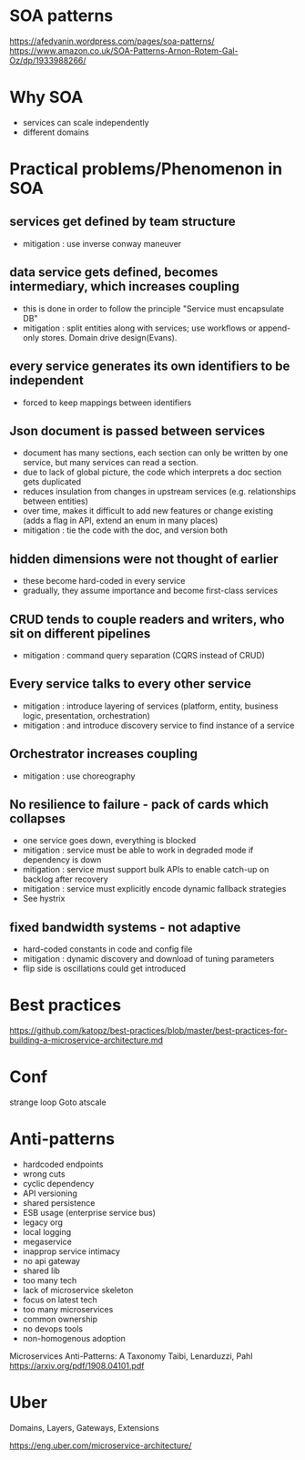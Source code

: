 
# SOA patterns

https://afedyanin.wordpress.com/pages/soa-patterns/
https://www.amazon.co.uk/SOA-Patterns-Arnon-Rotem-Gal-Oz/dp/1933988266/

# Why SOA

* services can scale independently
* different domains

# Practical problems/Phenomenon in SOA

## services get defined by team structure

* mitigation : use inverse conway maneuver
 
## data service gets defined, becomes intermediary, which increases coupling

* this is done in order to follow the principle "Service must encapsulate DB"
* mitigation : split entities along with services; use workflows or append-only stores. Domain drive design(Evans).

## every service generates its own identifiers to be independent

* forced to keep mappings between identifiers

## Json document is passed between services

* document has many sections, each section can only be written by one service, but many services can read a section.
* due to lack of global picture, the code which interprets a doc section gets duplicated
* reduces insulation from changes in upstream services (e.g. relationships between entities)
* over time, makes it difficult to add new features or change existing (adds a flag in API, extend an enum in many places)
* mitigation : tie the code with the doc, and version both

## hidden dimensions were not thought of earlier

* these become hard-coded in every service 
* gradually, they assume importance and become first-class services

## CRUD tends to couple readers and writers, who sit on different pipelines

* mitigation : command query separation (CQRS instead of CRUD)

## Every service talks to every other service
* mitigation : introduce layering of services (platform, entity, business logic, presentation, orchestration)
* mitigation : and introduce discovery service to find instance of a service 

## Orchestrator increases coupling
* mitigation : use choreography

## No resilience to failure - pack of cards which collapses
* one service goes down, everything is blocked
* mitigation : service must be able to work in degraded mode if dependency is down
* mitigation : service must support bulk APIs to enable catch-up on backlog after recovery
* mitigation : service must explicitly encode dynamic fallback strategies
* See hystrix

## fixed bandwidth systems - not adaptive
* hard-coded constants in code and config file
* mitigation : dynamic discovery and download of tuning parameters
* flip side is oscillations could get introduced 
 

# Best practices

https://github.com/katopz/best-practices/blob/master/best-practices-for-building-a-microservice-architecture.md

# Conf

strange loop
Goto
atscale


# Anti-patterns

* hardcoded endpoints
* wrong cuts
* cyclic dependency
* API versioning
* shared persistence
* ESB usage (enterprise service bus)
* legacy org
* local logging
* megaservice
* inapprop service intimacy
* no api gateway
* shared lib
* too many tech
* lack of microservice skeleton
* focus on latest tech
* too many microservices
* common ownership
* no devops tools
* non-homogenous adoption

Microservices Anti-Patterns: A Taxonomy
Taibi, Lenarduzzi, Pahl
https://arxiv.org/pdf/1908.04101.pdf

# Uber

Domains, Layers, Gateways, Extensions

https://eng.uber.com/microservice-architecture/
